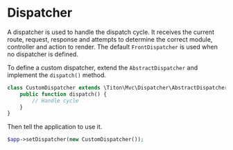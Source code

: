 # Dispatcher #

A dispatcher is used to handle the dispatch cycle. It receives the current route, request, response and attempts to determine the correct module, controller and action to render. The default `FrontDispatcher` is used when no dispatcher is defined.

To define a custom dispatcher, extend the `AbstractDispatcher` and implement the `dispatch()` method.

```php
class CustomDispatcher extends \Titon\Mvc\Dispatcher\AbstractDispatcher {
    public function dispatch() {
        // Handle cycle
    }
}
```

Then tell the application to use it.

```php
$app->setDispatcher(new CustomDispatcher());
```